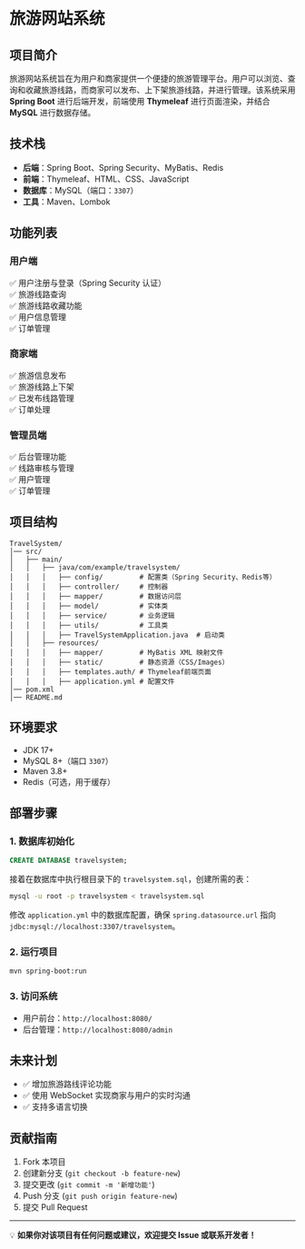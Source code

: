 # 旅游网站系统

## 项目简介
旅游网站系统旨在为用户和商家提供一个便捷的旅游管理平台。用户可以浏览、查询和收藏旅游线路，而商家可以发布、上下架旅游线路，并进行管理。该系统采用 **Spring Boot** 进行后端开发，前端使用 **Thymeleaf** 进行页面渲染，并结合 **MySQL** 进行数据存储。

## 技术栈
- **后端**：Spring Boot、Spring Security、MyBatis、Redis
- **前端**：Thymeleaf、HTML、CSS、JavaScript
- **数据库**：MySQL（端口：`3307`）
- **工具**：Maven、Lombok

## 功能列表
### 用户端
✅ 用户注册与登录（Spring Security 认证）  
✅ 旅游线路查询  
✅ 旅游线路收藏功能  
✅ 用户信息管理  
✅ 订单管理  

### 商家端
✅ 旅游信息发布  
✅ 旅游线路上下架  
✅ 已发布线路管理  
✅ 订单处理  

### 管理员端
✅ 后台管理功能  
✅ 线路审核与管理  
✅ 用户管理  
✅ 订单管理  

## 项目结构
```
TravelSystem/
│── src/
│   ├── main/
│   │   ├── java/com/example/travelsystem/
│   │   │   ├── config/         # 配置类（Spring Security、Redis等）
│   │   │   ├── controller/     # 控制器
│   │   │   ├── mapper/         # 数据访问层
│   │   │   ├── model/          # 实体类
│   │   │   ├── service/        # 业务逻辑
│   │   │   ├── utils/          # 工具类
│   │   │   ├── TravelSystemApplication.java  # 启动类
│   │   ├── resources/
│   │   │   ├── mapper/         # MyBatis XML 映射文件
│   │   │   ├── static/         # 静态资源（CSS/Images）
│   │   │   ├── templates.auth/ # Thymeleaf前端页面
│   │   │   ├── application.yml # 配置文件
│── pom.xml
│── README.md
```

## 环境要求
- JDK 17+
- MySQL 8+（端口 `3307`）
- Maven 3.8+
- Redis（可选，用于缓存）

## 部署步骤
### 1. 数据库初始化
```sql
CREATE DATABASE travelsystem;
```
接着在数据库中执行根目录下的 `travelsystem.sql`，创建所需的表：

```sh
mysql -u root -p travelsystem < travelsystem.sql
```
修改 `application.yml` 中的数据库配置，确保 `spring.datasource.url` 指向 `jdbc:mysql://localhost:3307/travelsystem`。

### 2. 运行项目
```sh
mvn spring-boot:run
```

### 3. 访问系统
- 用户前台：`http://localhost:8080/`
- 后台管理：`http://localhost:8080/admin`

## 未来计划
- ✅ 增加旅游路线评论功能
- ✅ 使用 WebSocket 实现商家与用户的实时沟通
- ✅ 支持多语言切换

## 贡献指南
1. Fork 本项目
2. 创建新分支 (`git checkout -b feature-new`)
3. 提交更改 (`git commit -m '新增功能'`)
4. Push 分支 (`git push origin feature-new`)
5. 提交 Pull Request

---
💡 **如果你对该项目有任何问题或建议，欢迎提交 Issue 或联系开发者！**
